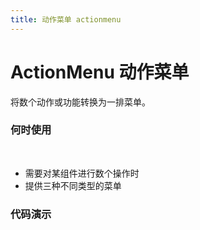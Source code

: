```yaml
---
title: 动作菜单 actionmenu
---
```


# ActionMenu 动作菜单
将数个动作或功能转换为一排菜单。

### 何时使用 
&nbsp;
- 需要对某组件进行数个操作时
- 提供三种不同类型的菜单
### 代码演示
&nbsp;

<ClientOnly>
<template>
<code-box>
<template slot="demo">
  <action-menu :config="demo_one_config" />
</template>
<template slot="title">

## 基本使用

</template>
<template slot="desc">

基本的用法，将数个功能转换为按钮块，通过 `config` 配置按钮块各项属性

</template>
<template slot="code">

``` html
<template slot="demo">
  <action-menu :config="config" />
</template>
```
``` js
export default {
  data () {
    config: [
      { label: '搜索', icon: 'search', data: { action: 'search' } },
      { label: '重置', icon: 'redo', data: { action: 'reset' } },
      [
        { icon: 'plus', label: '新增', data: { action: 'create' } },
        { icon: 'edit', label: '编辑', data: { action: 'update' } }
      ]
    ]
  }
}
```
</template>
</code-box>
&nbsp;
<code-box>
<template slot="demo">
  <action-menu compact :config="demo_two_config" />
</template>
<template slot="title">

## 紧凑型

</template>
<template slot="desc">

空间不足时的解决方案，使用`compact`设置紧凑型

</template>
<template slot="code">

``` html
<template slot="demo">
  <action-menu :config="config" :compact="true" />
</template>
```
``` js
export default {
  data () {
    config: [
      { label: '搜索', icon: 'search', data: { action: 'search' } },
      { label: '重置', icon: 'redo', data: { action: 'reset' } },
      [
        { icon: 'plus', label: '新增', data: { action: 'create' } },
        { icon: 'edit', label: '编辑', data: { action: 'update' } }
      ]
    ]
  }
}
```
</template>
</code-box>
</template>
</ClientOnly>
&nbsp;
<code-box>
<template slot="demo">
  <action-menu :config="demo_three_config" type="link" />
  <action-menu :config="demo_three_config" :divider="false" type="link" />
</template>
<template slot="title">

## 分割线

</template>
<template slot="desc">

可以通过 `divider` 控制是否显示分割线

</template>
<template slot="code">

``` html
<template slot="demo">
  <action-menu :config="tableConfig" type="link" />
</template>
```
``` js
export default {
  data () {
    tableConfig: [
        { label: '详情', data: { action: 'info' } },
        { label: '删除', data: { action: 'delete' } },
        [
          { icon: 'plus', label: '新增', data: { action: 'create' } },
          { icon: 'edit', label: '编辑', data: { action: 'update' } }
        ]
      ],
  }
}
```
</template>
</code-box>
&nbsp;
<code-box>
<template slot="demo">
  <action-menu :config="demo_four_config" @action="_action" />
</template>
<template slot="title">

## 组件回调事件

</template>
<template slot="desc">

捕获组件传来的 `action` 事件

</template>
<template slot="code">

``` html
<template slot="demo">
  <action-menu :config="demo_four_config" @action="_action" />
</template>
```
``` js
export default {
  data () {
    config: [
        { label: '搜索', icon: 'search', data: { action: 'search', data: 'This is a message of search' } },
        { label: '重置', icon: 'redo', data: { action: 'reset', data: 'This is a message of reset' } },
        [
          { icon: 'plus', label: '新增', data: { action: 'create', data: 'This is a message of create' } },
          { icon: 'edit', label: '编辑', data: { action: 'update', data: 'This is a message of update' } }
        ]
      ]
  },
  methods: {
    /**
     * ---
     * @param {String} action 动作
     * @param {Object} data 数据
     * ---
     */
    _action({ data, action }) {
      console.log('data:', data)
      console.log('action:', action)
    }
  }
}
```
</template>
</code-box>
&nbsp;
<code-box>
<template slot="demo">
  <a-table :columns="columns" :dataSource="data" :pagination="false" />
</template>
<template slot="title">

## 适应表格内空间的菜单

</template>
<template slot="desc">

表格中的使用场景

</template>

<template slot="code">

``` html
<template slot="demo">
  <a-table :columns="columns" :dataSource="data" :pagination="false">
    <a slot="name" slot-scope="text" href="javascript:;">{{text}}</a>
  </a-table>
</template>
```
``` js
export default {
  data () {
    return {
      tableConfig: [
        { label: '详情', data: { action: 'info' } },
        { label: '删除', data: { action: 'delete' } },
        [
          { icon: 'plus', label: '新增', data: { action: 'create' } },
          { icon: 'edit', label: '编辑', data: { action: 'update' } }
        ]
      ],
      columns: [
        {
          title: '姓名',
          dataIndex: 'name',
        },
        {
          title: '年龄',
          dataIndex: 'age',
        },
        {
          title: '活动范围',
          dataIndex: 'address',
        },
        {
          title: '操作',
          customRender: (text, data) => {
            return (
              <action-menu type="link" config={this.tableConfig} />
            )
          }
        }
      ],
      data: [
        {
          key: '1',
          name: '莲',
          age: 17,
          address: '秀尽学园'
        },
        {
          key: '2',
          name: '祐介',
          age: 18,
          address: '公立洸星高校'
        },
        {
          key: '3',
          name: '武见',
          age: 26,
          address: '四轩茶屋'
        },
      ]
    }
  }
}
```
</template>
</code-box>
<api-box>
<template slot="desc">

### API
#### props

参数 | 说明 | 类型 | 默认值
--|--|--|--
[config](#基本使用) | 动作菜单的配置数组 | array | ------
[compact](#紧凑型) | 是否为紧凑型 | boolean | false
[divider](#分割线) | 是否含有分割线 | boolean | true
[type](#适应表格内空间的菜单) | 设置按钮的类型 | string | default

#### events

名称 | 说明 | 回调参数 
--|--|--
[action](#事件) | 点击按钮后回调事件 | function({ action, data })

#### config 配置项示例

参数 | 说明 | 类型 | 默认值
--|--|--|--
label | 按钮名称 | string | ------
buttonProps | 按钮 props | [buttonProps](https://www.antdv.com/components/button) | [buttonProps](https://www.antdv.com/components/button)
data | 可以填入按钮对应的动作类型和要传递的数据 | object | ------

</template>
</api-box>

<script>
export default {
  data () {
    return {
      demo_one_config: [
        {
          label: '搜索',
          buttonProps: {
            icon: 'search', 
            type: 'primary'
          },
          data: {
            action: 'search',
            data: 'This is a message of search'
          }
        },
        {
          label: '重置',
          buttonProps: {
            icon: 'redo', 
            type: 'danger'
          },
          data: {
            action: 'reload',
            data: 'This is a message of reload'
          }
        },
        [
          {
            label: '新增',
            buttonProps: {
              icon: 'plus'
            },
            data: {
              action: 'create',
              data: 'This is a message of create'
            }
          },
          {
            label: '编辑',
            buttonProps: {
              icon: 'edit'
            },
            data: {
              action: 'modify',
              data: 'This is a message of modify'
            }
          }
        ]
      ],
      demo_two_config: [
        {
          label: '搜索',
          buttonProps: {
            icon: 'search', 
            type: 'primary'
          },
          data: {
            action: 'search',
            data: 'This is a message of search'
          }
        },
        {
          label: '重置',
          buttonProps: {
            icon: 'redo',
          },
          data: {
            action: 'reload',
            data: 'This is a message of reload'
          }
        },
        [
          {
            label: '新增',
            buttonProps: {
              icon: 'plus'
            },
            data: {
              action: 'create',
              data: 'This is a message of create'
            }
          },
          {
            label: '编辑',
            buttonProps: {
              icon: 'edit'
            },
            data: {
              action: 'modify',
              data: 'This is a message of modify'
            }
          }
        ]
      ],
      demo_three_config: [
        {
          label: '搜索',
          data: {
            action: 'search',
            data: 'This is a message of search'
          }
        },
        {
          label: '重置',
          data: {
            action: 'reload',
            data: 'This is a message of reload'
          }
        },
        [
          {
            label: '新增',
            buttonProps: {
              icon: 'plus'
            },
            data: {
              action: 'create',
              data: 'This is a message of create'
            }
          },
          {
            label: '编辑',
            buttonProps: {
              icon: 'edit'
            },
            data: {
              action: 'modify',
              data: 'This is a message of modify'
            }
          }
        ]
      ],
      demo_four_config: [
        {
          label: '搜索',
          buttonProps: {
            icon: 'search', 
            type: 'primary'
          },
          data: {
            action: 'search',
            data: 'This is a message of search'
          }
        },
        {
          label: '重置',
          buttonProps: {
            icon: 'redo', 
            type: 'danger'
          },
          data: {
            action: 'reload',
            data: 'This is a message of reload'
          }
        },
        [
          {
            label: '新增',
            buttonProps: {
              icon: 'plus'
            },
            data: {
              action: 'create',
              data: 'This is a message of create'
            }
          },
          {
            label: '编辑',
            buttonProps: {
              icon: 'edit'
            },
            data: {
              action: 'modify',
              data: 'This is a message of modify'
            }
          }
        ]
      ],
      demo_five_config: [
        {
          label: '编辑',
          data: {
            action: 'update',
            data: 'This is a message of update'
          }
        },
        {
          label: '删除',
          data: {
            action: 'remove',
            data: 'This is a message of remove'
          }
        },
        [
          {
            label: '新增',
            buttonProps: {
              icon: 'plus'
            },
            data: {
              action: 'create',
              data: 'This is a message of create'
            }
          },
          {
            label: '编辑',
            buttonProps: {
              icon: 'edit'
            },
            data: {
              action: 'modify',
              data: 'This is a message of modify'
            }
          }
        ]
      ],
      columns: [
        {
          title: '姓名',
          dataIndex: 'name',
        },
        {
          title: '年龄',
          dataIndex: 'age',
        },
        {
          title: '操作',
          customRender: (text, data) => {
            return (
              <action-menu type="link" config={this.demo_five_config} />
            )
          }
        }
      ],
      data: [
        {
          key: '1',
          name: '莲',
          age: 17
        },
        {
          key: '2',
          name: '祐介',
          age: 18
        },
        {
          key: '3',
          name: '武见',
          age: 26
        },
      ]
    }
  },
  methods: {
    _action({ data, action }) {
      console.log('data:', data)
      console.log('action:', action)
    }
  }
}
</script>
<style>
  .bmr{
    margin-right: 8px!important;
  }
</style>